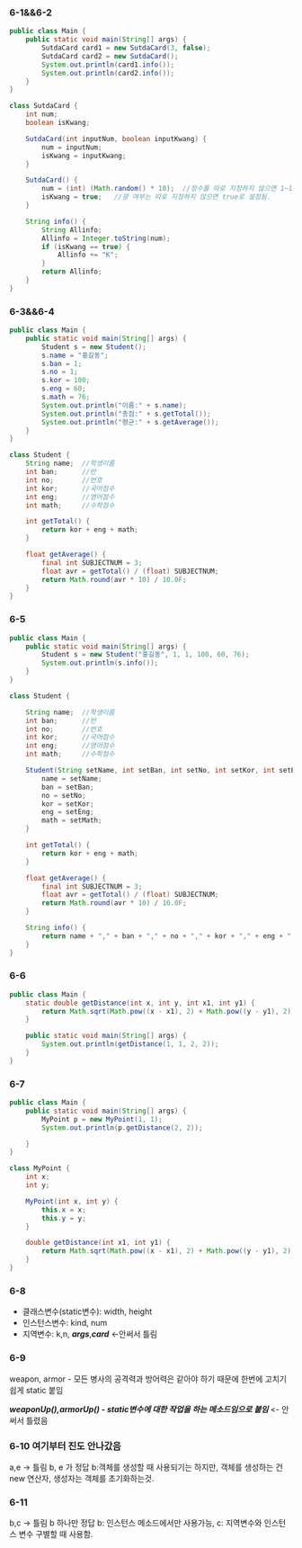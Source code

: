 ### 6-1&&6-2

```java
public class Main {
    public static void main(String[] args) {
        SutdaCard card1 = new SutdaCard(3, false);
        SutdaCard card2 = new SutdaCard();
        System.out.println(card1.info());
        System.out.println(card2.info());
    }
}

class SutdaCard {
    int num;
    boolean isKwang;

    SutdaCard(int inputNum, boolean inputKwang) {
        num = inputNum;
        isKwang = inputKwang;
    }

    SutdaCard() {
        num = (int) (Math.random() * 10);  //정수를 따로 지정하지 않으면 1~10 랜덤값 받음.
        isKwang = true;   //광 여부는 따로 지정하지 않으면 true로 설정됨.
    }

    String info() {
        String Allinfo;
        Allinfo = Integer.toString(num);
        if (isKwang == true) {
            Allinfo += "K";
        }
        return Allinfo;
    }
}

```

### 6-3&&6-4

```java
public class Main {
    public static void main(String[] args) {
        Student s = new Student();
        s.name = "홍길동";
        s.ban = 1;
        s.no = 1;
        s.kor = 100;
        s.eng = 60;
        s.math = 76;
        System.out.println("이름:" + s.name);
        System.out.println("총점:" + s.getTotal());
        System.out.println("평균:" + s.getAverage());
    }
}

class Student {
    String name;  //학생이름
    int ban;      //반
    int no;       //번호
    int kor;      //국어점수
    int eng;      //영어점수
    int math;     //수학점수

    int getTotal() {
        return kor + eng + math;
    }

    float getAverage() {
        final int SUBJECTNUM = 3;
        float avr = getTotal() / (float) SUBJECTNUM;
        return Math.round(avr * 10) / 10.0F;
    }
}

```

### 6-5

```java
public class Main {
    public static void main(String[] args) {
        Student s = new Student("홍길동", 1, 1, 100, 60, 76);
        System.out.println(s.info());
    }
}

class Student {

    String name;  //학생이름
    int ban;      //반
    int no;       //번호
    int kor;      //국어점수
    int eng;      //영어점수
    int math;     //수학점수

    Student(String setName, int setBan, int setNo, int setKor, int setEng, int setMath) {
        name = setName;
        ban = setBan;
        no = setNo;
        kor = setKor;
        eng = setEng;
        math = setMath;
    }

    int getTotal() {
        return kor + eng + math;
    }

    float getAverage() {
        final int SUBJECTNUM = 3;
        float avr = getTotal() / (float) SUBJECTNUM;
        return Math.round(avr * 10) / 10.0F;
    }

    String info() {
        return name + "," + ban + "," + no + "," + kor + "," + eng + "," + math + "," + getTotal() + "," + getAverage();
    }
}
```

### 6-6

```java
public class Main {
    static double getDistance(int x, int y, int x1, int y1) {
        return Math.sqrt(Math.pow((x - x1), 2) + Math.pow((y - y1), 2));
    }

    public static void main(String[] args) {
        System.out.println(getDistance(1, 1, 2, 2));
    }
}

```

### 6-7

```java
public class Main {
    public static void main(String[] args) {
        MyPoint p = new MyPoint(1, 1);
        System.out.println(p.getDistance(2, 2));

    }
}

class MyPoint {
    int x;
    int y;

    MyPoint(int x, int y) {
        this.x = x;
        this.y = y;
    }

    double getDistance(int x1, int y1) {
        return Math.sqrt(Math.pow((x - x1), 2) + Math.pow((y - y1), 2));
    }
}
```

### 6-8

- 클래스변수(static변수): width, height
- 인스턴스변수: kind, num
- 지역변수: k,n, ***args***,***card*** <-안써서 틀림

### 6-9

weapon, armor - 모든 병사의 공격력과 방어력은 같아야 하기 때문에 한번에 고치기 쉽게 static 붙임

***weaponUp(),armorUp() - static변수에 대한 작업을 하는 메소드임으로 붙임*** <- 안써서 틀렸음

### 6-10 여기부터 진도 안나갔음

a,e  -> 틀림 b, e 가 정답 b:객체를 생성할 때 사용되기는 하지만, 객체를 생성하는 건 new 연산자, 생성자는 객체를 초기화하는것.

### 6-11

b,c  -> 틀림 b 하나만 정답 b: 인스턴스 메소드에서만 사용가능, c: 지역변수와 인스턴스 변수 구별할 때 사용함.